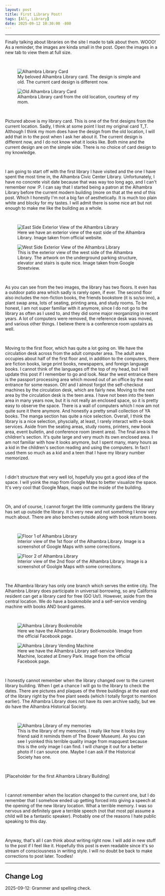 ```yaml
---
layout: post
title: First Library Post!
tags: [All, Library]
date: 2025-09-12 10:30:00 -800
---
```

---
Finally talking about libraries on the site I made to talk about them. WOOO! As a reminder, the images are kinda small in the post. Open the images in a new tab to view them at 
full size.

<br>

<div class="image-container">
      <figure>
            <img src="https://raw.githubusercontent.com/fiercefire/Blog-Assets/refs/heads/main/2025-09-12-First-Library/IMG_3413.jpeg" alt="Alhambra Library Card">
            <figcaption>My beloved Alhambra Library card. The design is simple and old. The current card design is different now.</figcaption>
      </figure>
      <figure>
            <img src="https://raw.githubusercontent.com/fiercefire/Blog-Assets/refs/heads/main/2025-09-12-First-Library/Alhambra%20Library%20Card%20Old.jpeg" alt="Old Alhambra Library Card">
            <figcaption>Alhambra Library card from the old location, courtesy of my mom.</figcaption>
      </figure>
</div>

<br>

Pictured above is my library card. This is one of the first designs from the current location. Sadly, I think at some point I lost my original card T_T. Although I think my mom
does have the design from the old location, I will add that in to the post when I ask her about it. The current design is different now, and I do not know what it looks like. 
Both mine and the current design are on the simple side. There is no choice of card design to my knowledge. 

<br>

I am going to start off with the first library I have visited and the one I have spent the most time in, the Alhambra Civic Center Library. Unfortunately, I have no concrete visit date
because that was way too long ago, and I can't remember now :P. I can say that I started being a patron at the Alhambra Library before the current modern building (more on that at the end 
of this post. Which I honestly I'm not a big fan of aesthetically. It is much too plain white and blocky for my tastes. I will admit there is some nice art but not enough to make 
me like the building as a whole.

<br>

<div class="image-container">
      <figure>
            <img src="https://raw.githubusercontent.com/fiercefire/Blog-Assets/refs/heads/main/2025-09-12-First-Library/Alhambra-Exterior.png" alt="East Side Exterior View of the Alhambra Library">
            <figcaption>Here we have an exterior view of the east side of the Alhambra Library. Image taken from official website.</figcaption>
      </figure>
      <figure>
            <img src="https://raw.githubusercontent.com/fiercefire/Blog-Assets/refs/heads/main/2025-09-12-First-Library/Alhambra-Exterior-2.png" alt="West Side Exterior View of the Alhambra Library">
            <figcaption>This is the exterior view of the west side of the Alhambra Library. The artwork on the underground parking structure, elevator and stairs is quite nice. Image taken from Google Streetview.</figcaption>
      </figure>
</div>

<br>

As you can see from the two images, the library has two floors. It even has a outdoor patio area which sadly is rarely open, if ever. The second floor also includes the non-fiction
books, the friends bookstore (it is so/so imo), a plant swap area, lots of seating, printing area, and study rooms. To be honest, I am not super familiar with it anymore, since I do 
not go to the library as often as I used to, and they did some major reorganizing in recent years. A lot of computers were removed, the reference desk was moved, and various other 
things. I believe there is a conference room upstairs as well.

<br>

Moving to the first floor, which has quite a lot going on. We have the circulation desk across from the adult computer area. The adult area occupies about half of the first floor and, in
addition to the computers, there are fiction books, large print books, newspapers, and foreign language books. I cannot think of the languages off the top of my head, but I will update
this post if I remember to go and look. Near the west entrance there is the passport processing area which moved out of an office by the east entrance for some reason. Oh! and I almost
forgot the self-checkout machines by the circulation desk, which are fairly new. Moving to the next area by the circulation desk is the teen area. I have not been into the teen area in
many years now, but it is not really an enclosed space, so it is pretty easy to observe the space. There is a wall of computers which I now am not quite sure it there anymore. And 
honestly a pretty small collection of YA books. The manga section has quite a nice selection. Overall, I think the library is a nice selection, physcially, at least, I rarely interact with
e-book services. Aside from the seating areas, study rooms, printers, new book area, event bulletin, and conference room (event area). The final area is the children's section. 
It's quite large and very much its own enclosed area. I am not familiar with how it looks anymore, but I spent many, many hours as a kid in the children's section reading and using the 
computers. In fact I used them so much as a kid and a teen that I have my library number memorized. 

<br> 

I didn't structure that very well lol, hopefully you got a good idea of the space. I will yoink the map from Google Maps to better visualize the space. It's very cool
that Google Maps, maps out the inside of the building. 

<br>

Oh, and of course, I cannot forget the little community gardens the library has set up outside the library. It is very new and not something I know very much about. There are also 
benches outside along with book return boxes.

<br>

<div class="image-container">
      <figure>
            <img src="https://raw.githubusercontent.com/fiercefire/Blog-Assets/refs/heads/main/2025-09-12-First-Library/Alhambra%20Library%20Interior%20Floor%201.png" alt="Floor 1 of Alhambra Library">
            <figcaption>Interior view of the 1st floor of the Alhambra Library. Image is a screenshot of Google Maps with some corrections.</figcaption>
      </figure>
      <figure>
            <img src="https://raw.githubusercontent.com/fiercefire/Blog-Assets/refs/heads/main/2025-09-12-First-Library/Alhambra%20Library%20Interior%20Floor%202.png" alt="Floor 2 of Alhambra Library">
            <figcaption>Interior view of the 2nd floor of the Alhambra Library. Image is a screenshot of Goolgle Maps with some correcitons.</figcaption>
      </figure>
</div>

<br>

The Alhambra library has only one branch which serves the entire city. The Alhambra Library does participate in universal borrowing, so any California resident can get a library card
for free (GO Us!). However, aside from the central location. We do have a bookmobile and a self-service vending machine with books AND board games. 

<br>

<div class="image-container">
      <figure>
            <img src="https://raw.githubusercontent.com/fiercefire/Blog-Assets/refs/heads/main/2025-09-12-First-Library/Alhambra-Bookmobile.png" alt="Alhambra Library Bookmobile">
            <figcaption>Here we have the Alhambra Library Bookmoobile. Image from the official Facebook page.</figcaption>
      </figure>
      <figure>
            <img src="https://raw.githubusercontent.com/fiercefire/Blog-Assets/refs/heads/main/2025-09-12-First-Library/Alhambra-Book-Vending.png" alt="Alhambra Library Vending Machine">
            <figcaption>Here we have the Alhambra Library self-service Vending Machine, located at Emery Park. Image from the official Facebook page.</figcaption>
      </figure>
</div>

<br>

I honestly cannot remember when the library changed over to the current library building. When I get a chance I will go to the library to check the dates. There are pictures and 
plaques of the three buildings at the east end of the library right by the free plant seeds (which I totally forgot to mention earlier). The Alhambra Library does not have its own
archive sadly, but we do have the Alhambra Historical Society. 

<br>

<div class="image-container">
      <figure>
            <img src="https://raw.githubusercontent.com/fiercefire/Blog-Assets/refs/heads/main/2025-09-12-First-Library/Old%20Alhambra%20Library.webp" alt="Alhambra Library of my memories">
            <figcaption>This is the library of my memories. I really like how it looks (my friend said it reminds them of The Bower Museum). As you can see I yoinked this terrible quality image from mapquest because this is the only image I can find. I will change it out for a better photo if I can source one. Maybe I can ask if the Historical Society has one.</figcaption>
      </figure>
</div>

<br>

[Placeholder for the first Alhambra Library Building]

<br>

I cannot remember when the location changed to the current one, but I do remember that I somehow ended up getting forced into giving a speech at the opening of the new library
location. What a terrible memory. I was so nervous and definitely gave a terrible speech (not that most ppl assume a child will be a fantastic speaker). Probably one of the reasons 
I hate public speaking to this day. 

<br>

Anyway, that's all I can think about writing right now. I will add in new stuff to the post if I feel like it. Hopefully this post is even readable since it's so 
stream of consciousness in writing style. I will no doubt be back to make corrections to post later. Toodles!

---
<h2>Change Log</h2>
2025-09-12: Grammer and spelling check. 
